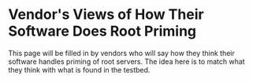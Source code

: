 # Vendor's Views of How Their Software Does Root Priming

This page will be filled in by vendors who will say how they think their software
handles priming of root servers. The idea here is to match what they think with
what is found in the testbed.

